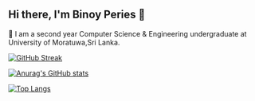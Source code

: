 ## Hi there, I'm Binoy Peries 👋

 🌱 I am a second year Computer Science & Engineering undergraduate at University of Moratuwa,Sri Lanka.

[![GitHub Streak](https://github-readme-streak-stats.herokuapp.com/?user=binoyPeries&theme=dark)](https://git.io/streak-stats)

[![Anurag's GitHub stats](https://github-readme-stats.vercel.app/api?username=binoyPeries&count_private=true&hide=stars&show_icons=true&theme=dark)](https://github.com/anuraghazra/github-readme-stats) 

[![Top Langs](https://github-readme-stats.vercel.app/api/top-langs/?username=binoyPeries&langs_count=10&layout=compact&&theme=dark)](https://github.com/anuraghazra/github-readme-stats)
